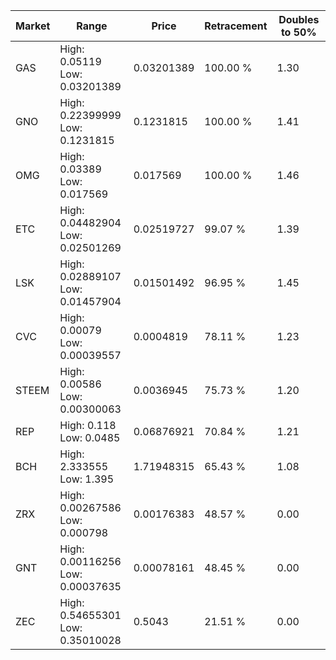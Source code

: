 | Market | Range | Price| Retracement | Doubles to 50% |
| --- | --- | --- | --- | --- |
| GAS | High: 0.05119<br />Low: 0.03201389 | 0.03201389 | 100.00 % | 1.30 |
| GNO | High: 0.22399999<br />Low: 0.1231815 | 0.1231815 | 100.00 % | 1.41 |
| OMG | High: 0.03389<br />Low: 0.017569 | 0.017569 | 100.00 % | 1.46 |
| ETC | High: 0.04482904<br />Low: 0.02501269 | 0.02519727 | 99.07 % | 1.39 |
| LSK | High: 0.02889107<br />Low: 0.01457904 | 0.01501492 | 96.95 % | 1.45 |
| CVC | High: 0.00079<br />Low: 0.00039557 | 0.0004819 | 78.11 % | 1.23 |
| STEEM | High: 0.00586<br />Low: 0.00300063 | 0.0036945 | 75.73 % | 1.20 |
| REP | High: 0.118<br />Low: 0.0485 | 0.06876921 | 70.84 % | 1.21 |
| BCH | High: 2.333555<br />Low: 1.395 | 1.71948315 | 65.43 % | 1.08 |
| ZRX | High: 0.00267586<br />Low: 0.000798 | 0.00176383 | 48.57 % | 0.00 |
| GNT | High: 0.00116256<br />Low: 0.00037635 | 0.00078161 | 48.45 % | 0.00 |
| ZEC | High: 0.54655301<br />Low: 0.35010028 | 0.5043 | 21.51 % | 0.00 |
